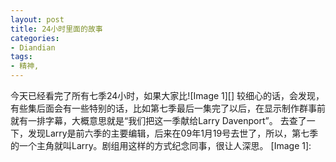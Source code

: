 ```yaml
---
layout: post
title: 24小时里面的故事
categories:
- Diandian
tags:
- 精神, 
---
```

今天已经看完了所有七季24小时，如果大家比!\[Image 1\]\[\] 较细心的话，会发现，有些集后面会有一些特别的话，比如第七季最后一集完了以后，在显示制作群事前就有一排字幕，大概意思就是“我们把这一季献给Larry Davenport”。 去查了一下，发现Larry是前六季的主要编辑，后来在09年1月19号去世了，所以，第七季的一个主角就叫Larry。剧组用这样的方式纪念同事，很让人深思。 \[Image 1\]: